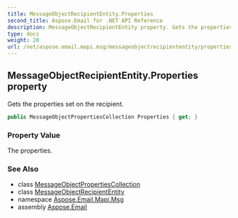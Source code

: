 ```yaml
---
title: MessageObjectRecipientEntity.Properties
second_title: Aspose.Email for .NET API Reference
description: MessageObjectRecipientEntity property. Gets the properties set on the recipient
type: docs
weight: 20
url: /net/aspose.email.mapi.msg/messageobjectrecipiententity/properties/
---
```

## MessageObjectRecipientEntity.Properties property

Gets the properties set on the recipient.

```csharp
public MessageObjectPropertiesCollection Properties { get; }
```

### Property Value

The properties.

### See Also

* class [MessageObjectPropertiesCollection](../../messageobjectpropertiescollection/)
* class [MessageObjectRecipientEntity](../)
* namespace [Aspose.Email.Mapi.Msg](../../messageobjectrecipiententity/)
* assembly [Aspose.Email](../../../)



